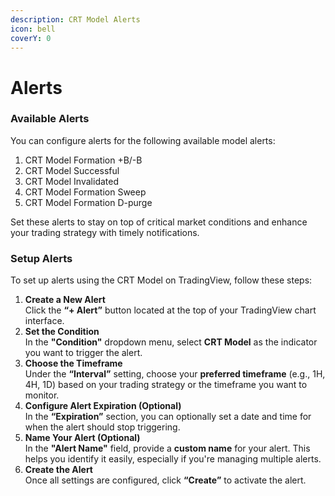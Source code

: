 ```yaml
---
description: CRT Model Alerts
icon: bell
coverY: 0
---
```


# Alerts

### Available Alerts

You can configure alerts for the following available model alerts:

1. CRT Model Formation +B/-B
2. CRT Model Successful
3. CRT Model Invalidated
4. CRT Model Formation Sweep
5. CRT Model Formation D-purge

Set these alerts to stay on top of critical market conditions and enhance your trading strategy with timely notifications.

### Setup Alerts

To set up alerts using the CRT Model on TradingView, follow these steps:

1. **Create a New Alert**\
   Click the **“+ Alert”** button located at the top of your TradingView chart interface.
2. **Set the Condition**\
   In the **"Condition"** dropdown menu, select **CRT Model** as the indicator you want to trigger the alert.
3. **Choose the Timeframe**\
   Under the **“Interval”** setting, choose your **preferred timeframe** (e.g., 1H, 4H, 1D) based on your trading strategy or the timeframe you want to monitor.
4. **Configure Alert Expiration (Optional)**\
   In the **“Expiration”** section, you can optionally set a date and time for when the alert should stop triggering.
5. **Name Your Alert (Optional)**\
   In the **"Alert Name"** field, provide a **custom name** for your alert. This helps you identify it easily, especially if you're managing multiple alerts.
6. **Create the Alert**\
   Once all settings are configured, click **“Create”** to activate the alert.
